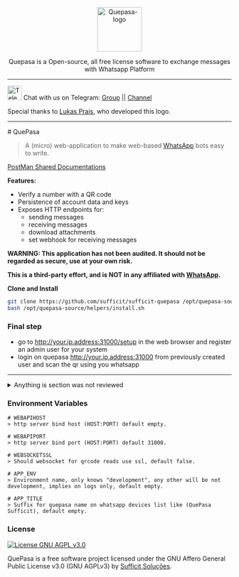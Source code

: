 <p align="center">
	<img src="https://github.com/sufficit/sufficit-quepasa/raw/main/src/assets/favicon.png" alt="Quepasa-logo" width="100" />	
	<p align="center">Quepasa is a Open-source, all free license software to exchange messages with Whatsapp Platform</p>
</p>
<hr />
<p align="left">
	<img src="https://telegram.org/favicon.ico" alt="Telegram-logo" width="32" />
	<span>Chat with us on Telegram: </span>
	<a href="https://t.me/quepasa_api" target="_blank">Group</a>
	<span> || </span>
	<a href="https://t.me/quepasa_channel" target="_blank">Channel</a>
</p>
<p align="left">
	<span>Special thanks to <a target="_blank" href="https://agenciaoctos.com.br">Lukas Prais</a>, who developed this logo.</span>
</p>
<hr />
# QuePasa

> A (micro) web-application to make web-based [WhatsApp][0] bots easy to write.

[PostMan Shared Documentations](https://www.getpostman.com/collections/569a066d7a2798e8d293)

**Features:**
  * Verify a number with a QR code
  * Persistence of account data and keys
  * Exposes HTTP endpoints for:
    * sending messages
    * receiving messages
    * download attachments
    * set webhook for receiving messages 

  **WARNING: This application has not been audited. It should not be regarded as
  secure, use at your own risk.**

  **This is a third-party effort, and is NOT in any affiliated with [WhatsApp][0].**


  
  **Clone and Install**
  
```bash
git clone https://github.com/sufficit/sufficit-quepasa /opt/quepasa-source
bash /opt/quepasa-source/helpers/install.sh
```
    
  ### **Final step**

  - go to http://your.ip.address:31000/setup in the web browser and register an admin user for your system
  - login on quepasa http://your.ip.address:31000 from previously created user and scan the qr using you whatsapp 

<hr/>


<details>
  <summary>Anything is section was not reviewed</summary>

  **Implemented features:**

  * Verify a number with a QR code
  * Persistence of account data and keys
  * Exposes HTTP endpoints for:
    * sending messages
    * receiving messages
    * download attachments
    * set webhook for receiving messages 

  **WARNING: This application has not been audited. It should not be regarded as
  secure, use at your own risk.**

  **This is a third-party effort, and is NOT in any affiliated with [WhatsApp][0].**

  ### Why ?
  
  Angry, Angry ... WhatsApp keeps canceling our number.  
  
  When you need to communicate over WhatsApp from a different service, for example,
  [a help desk](http://zammad.org/) or other web-app, QuePasa provides a simple HTTP
  API to do so.

  QuePasa stores keys and WhatsApp account data in a postgres database. It does
  not come with HTTPS out of the box. Your QuePasa API tokens essentially give
  full access to your WhatsApp account (to the extent that QuePasa has
  implemented WhatsApp features). Use with caution.

  For HTTPS use Nginx.

  ## If are you looking for a NODE.JS Project

  Take a look at
  https://github.com/pedroslopez/whatsapp-web.js/pulls

  Its a lot more complete tool to whatsapp unofficial api

  ## Join our community 
  Matrix chat room #cdr-link-dev-support:matrix.org
  https://app.element.io/#/room/#cdr-link-dev-support:matrix.org

  ## Usage

  ## Prerequisites Local Deployment

  * Mysql (Recommended)
  * Golang (Version go1.18 minimum version)

  ### *installing above golang version*

  ```bash
  cd /usr/src

  sudo wget https://go.dev/dl/go1.20.linux-amd64.tar.gz
  sudo rm -rf /usr/local/go && sudo tar -C /usr/local -xzf go1.20.linux-amd64.tar.gz

  #export the PATH
  export PATH=$PATH:/usr/local/go/bin

  ```



  ### **First step**

    Clone the repo 

    ```bash

  git clone https://github.com/sufficit/sufficit-quepasa-fork.git

    ```

  ### **Second step**

    Create Database and Users

  ```bash

  sudo mysql

  # create the user

  mysql> CREATE USER 'quepasa'@'%'IDENTIFIED BY 'S0me_RaNdoM_T3*T';

  # Granting Permition to the Quepasa User

  mysql> GRANT ALL ON quepasa.* TO 'quepasa'@'%';

  # Flushing the Privileges 

  mysql> FLUSH PRIVILEGES;

  # Create quepasa DataBase 

  mysql> CREATE DATABASE quepasa;

  # exit mysql 

  mysql> exit

  ```

  ### **Third step**

    Creating the Tables Required

    ```bash
  # cd into the cloned reop

  cd <git_clone_location>/src/migrations/

  #below will create the relevent tables in the quepasa database for you

  sudo mysql --database=quepasa < 1_create_tables.up.sql

    ```
  ### **Forth step**

  Creating the .env file

  ```bash
  # this file contains all the environment varibles that the system needed do the changes that matches your deployment

  #create the .env file in the below location

  nano <git_clone_location>/src/.env

  # content of the file should looklike this 

  WEBAPIHOST=0.0.0.0 
  WEBAPIPORT=31000 # web port of the API
  WEBSOCKETSSL=false # http or Https
  DBDRIVER=mysql #Databse Server
  DBHOST=localhost
  DBDATABASE=quepasa
  DBPORT=3306
  DBUSER=quepasa
  DBPASSWORD='S0me_RaNdoM_T3*T' #the string you created in the third step 
  DBSSLMODE=disable
  APP_ENV=development # this will write some extra debug messages you can change it to production if needed
  MIGRATIONS=false
  SIGNING_SECRET=5345fgdgfd54asdasdasdd #some random test this will be used for password encription 

  ```

  ### **Fifth step**

  Compiling the Packge

  ```bash
  # cd into the src directory

  <git_clone_location>/src/

  # compile using golang this may take few seconds to compile

  go run main.go

  ```
  if error occourd such as *"go not found"* please make sure to [export the path](#installing-golang) again


  ### **Final step**

  - go to http://your.ip.address:3100/setup in the web browser and register an admin user for your system
  - log in to the sysetm http://your.ip.address:3100 form previously created user and scan the qr using you whatsapp 






  ---



  ## Docker Implimentation

  ### Prerequisites

  For local development
  * docker
  * golang
  * postgresql

  ### Run using Docker

  * Add info about database migrations

  ```bash

  make docker_build
  # edit docker-compose.yml.sample to your hearts content
  docker-compose up
  ```
</details>

### Environment Variables

	# WEBAPIHOST
	> http server bind host (HOST:PORT) default empty.
	
	# WEBAPIPORT
	> http server bind port (HOST:PORT) default 31000.
	
	# WEBSOCKETSSL
	> Should websocket for qrcode reads use ssl, default false.	
	
	# APP_ENV
	> Environment name, only knows "development", any other will be not development, implies on logs only, default empty.	
	
	# APP_TITLE
	> Suffix for quepasa name on whatsapp devices list like (QuePasa Sufficit), default empty.	
	
### License

[![License GNU AGPL v3.0](https://img.shields.io/badge/License-AGPL%203.0-lightgrey.svg)](https://github.com/sufficit/sufficit-quepasa-fork/blob/master/LICENSE.md)

QuePasa is a free software project licensed under the GNU Affero General Public License v3.0 (GNU AGPLv3) by [Sufficit Soluções](https://www.sufficit.com.br).

[0]: https://whatsapp.com
[1]: https://github.com/tulir/whatsmeow
